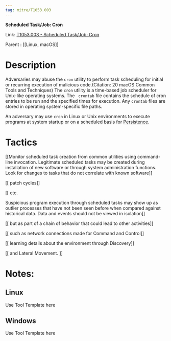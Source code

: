 ```yaml
---
tag: mitre/T1053.003
---
```


**Scheduled Task/Job: Cron**

Link: [T1053.003 - Scheduled Task/Job: Cron](https://attack.mitre.org/techniques/T1053/003)

Parent : [[Linux, macOS]]


# Description

Adversaries may abuse the <code>cron</code> utility to perform task scheduling for initial or recurring execution of malicious code.(Citation: 20 macOS Common Tools and Techniques) The <code>cron</code> utility is a time-based job scheduler for Unix-like operating systems.  The <code> crontab</code> file contains the schedule of cron entries to be run and the specified times for execution. Any <code>crontab</code> files are stored in operating system-specific file paths.

An adversary may use <code>cron</code> in Linux or Unix environments to execute programs at system startup or on a scheduled basis for [Persistence](https://attack.mitre.org/tactics/TA0003). 

# Tactics


[[Monitor scheduled task creation from common utilities using command-line invocation. Legitimate scheduled tasks may be created during installation of new software or through system administration functions. Look for changes to tasks that do not correlate with known software]]

[[ patch cycles]]

[[ etc.  

Suspicious program execution through scheduled tasks may show up as outlier processes that have not been seen before when compared against historical data. Data and events should not be viewed in isolation]]

[[ but as part of a chain of behavior that could lead to other activities]]

[[ such as network connections made for Command and Control]]

[[ learning details about the environment through Discovery]]

[[ and Lateral Movement. ]]


# Notes:

## Linux

Use Tool Template here

## Windows

Use Tool Template here
